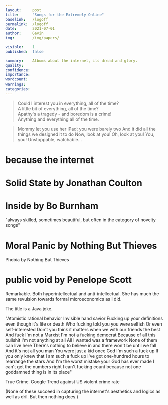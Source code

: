 ```yaml
---
layout:     post
title:      "Songs for the Extremely Online"
baselink:   /logoff
permalink:  /logoff
date:       2021-07-01
author:     Gavin   
img:        /img/papers/

visible:    1
published:  false

summary:    Albums about the internet, its dread and glory.
quality:    
confidence: 
importance: 
wordcount:  
warnings: 	
categories: 
---
```


> Could I interest you in everything, all of the time?<br>
A little bit of everything, all of the time?<br>
Apathy's a tragedy - and boredom is a crime!<br>
Anything and everything all of the time.

> Mommy let you use her iPad; you were barely two
And it did all the things we designed it to do
Now, look at you! Oh, look at you!
You, you! Unstoppable, watchable...



# because the internet

# Solid State by Jonathan Coulton

# Inside by Bo Burnham

"always skilled, sometimes beautiful, but often in the category of novelty songs"

# Moral Panic by Nothing But Thieves 

Phobia by Nothing But Thieves

# public void by Penelope Scott

Remarkable. Both hyperintellectual and anti-intellectual. She has much the same revulsion towards formal microeconomics as I did.

The title is a Java joke.

"Atomistic rational behavior
Invisible hand savior
Fucking up your definitions even though it's life or death
Who fucking told you you were selfish
Or even self-interested
Don't you think it matters when we with our friends the best
And fuck I'm not a Marxist
I'm not a fucking democrat
Because of all this bullshit I'm not anything at all
All I wanted was a framework
None of them can live here
There's nothing to believe in and there won't be until we fall
And it's not all you man
You were just a kid once
God I'm such a fuck up
If you only knew that I am such a fuck up
I've got one-hundred hours to rearrange the stars
And I'm the worst mistake your God has ever made
I can't get the numbers right
I can't fucking count because not one goddamned thing is in its place"


True Crime. Google Trend against US violent crime rate


(None of these succeed in capturing the internet's aesthetics and logics as well as dril. But then nothing does.)